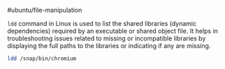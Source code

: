 #ubuntu/file-manipulation

`ldd` command in Linux is used to list the shared libraries (dynamic dependencies) required by an executable or shared object file.
It helps in troubleshooting issues related to missing or incompatible libraries by displaying the full paths to the libraries or indicating if any are missing.

```bash
ldd /snap/bin/chromium 
```
